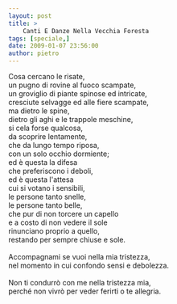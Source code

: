 ```yaml
---
layout: post
title: >
    Canti E Danze Nella Vecchia Foresta
tags: [speciale,]
date: 2009-01-07 23:56:00
author: pietro
---
```

Cosa cercano le risate,<br/>un pugno di rovine al fuoco scampate,<br/>un groviglio di piante spinose ed intricate,<br/>cresciute selvagge ed alle fiere scampate,<br/>ma dietro le spine,<br/>dietro gli aghi e le trappole meschine,<br/>si cela forse qualcosa,<br/>da scoprire lentamente,<br/>che da lungo tempo riposa,<br/>con un solo occhio dormiente;<br/>ed è questa la difesa<br/>che preferiscono i deboli,<br/>ed è questa l'attesa<br/>cui si votano i sensibili,<br/>le persone tanto snelle,<br/>le persone tanto belle,<br/>che pur di non torcere un capello<br/>e a costo di non vedere il sole<br/>rinunciano proprio a quello,<br/>restando per sempre chiuse e sole.<br/><br/>Accompagnami se vuoi nella mia tristezza,<br/>nel momento in cui confondo sensi e debolezza.<br/><br/>Non ti condurrò con me nella tristezza mia,<br/>perché non vivrò per veder ferirti o te allegria.
